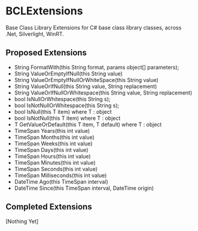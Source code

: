 BCLExtensions
=============

Base Class Library Extensions for C# base class library classes, across .Net, Silverlight, WinRT.

Proposed Extensions
-------------------
* String FormatWith(this String format, params object[] parameters);
* String ValueOrEmptyIfNull(this String value)
* String ValueOrEmptyIfNullOrWhiteSpace(this String value)
* String ValueOrIfNull(this String value, String replacement)
* String ValueOrIfNullOrWhitespace(this String value, String replacement)
* bool IsNullOrWhitespace(this String s);
* bool IsNotNullOrWhitespace(this String s);
* bool IsNull<T>(this T item) where T : object
* bool IsNotNull<T>(this T item) where T : object
* T GetValueOrDefault<T>(this T item, T default) where T : object
* TimeSpan Years(this int value)
* TimeSpan Months(this int value)
* TimeSpan Weeks(this int value)
* TimeSpan Days(this int value)
* TimeSpan Hours(this int value)
* TimeSpan Minutes(this int value)
* TimeSpan Seconds(this int value)
* TimeSpan Milliseconds(this int value)
* DateTime Ago(this TimeSpan interval)
* DateTime Since(this TimeSpan interval, DateTime origin)

Completed Extensions
--------------------
[Nothing Yet]